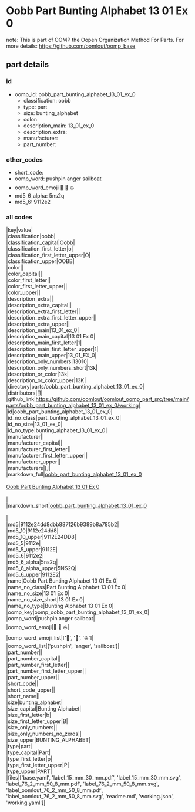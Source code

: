 # Oobb Part Bunting Alphabet 13 01 Ex 0  

note: This is part of OOMP the Oopen Organization Method For Parts. For more details: https://github.com/oomlout/oomp_base

##  part details





### id
* oomp_id: oobb_part_bunting_alphabet_13_01_ex_0
  * classification: oobb
  * type: part
  * size: bunting_alphabet
  * color: 
  * description_main: 13_01_ex_0
  * description_extra: 
  * manufacturer: 
  * part_number: 

### other_codes
* short_code: 
* oomp_word: pushpin anger sailboat
* oomp_word_emoji :pushpin: :anger: :sailboat:
* md5_6_alpha: 5ns2q
* md5_6: 9112e2

### all codes 
|key|value|  
|classification|oobb|  
|classification_capital|Oobb|  
|classification_first_letter|o|  
|classification_first_letter_upper|O|  
|classification_upper|OOBB|  
|color||  
|color_capital||  
|color_first_letter||  
|color_first_letter_upper||  
|color_upper||  
|description_extra||  
|description_extra_capital||  
|description_extra_first_letter||  
|description_extra_first_letter_upper||  
|description_extra_upper||  
|description_main|13_01_ex_0|  
|description_main_capital|13 01 Ex 0|  
|description_main_first_letter|1|  
|description_main_first_letter_upper|1|  
|description_main_upper|13_01_EX_0|  
|description_only_numbers|13010|  
|description_only_numbers_short|13k|  
|description_or_color|13k|  
|description_or_color_upper|13K|  
|directory|parts/oobb_part_bunting_alphabet_13_01_ex_0|  
|distributors|[]|  
|github_link|https://github.com/oomlout/oomlout_oomp_part_src/tree/main/parts/oobb_part_bunting_alphabet_13_01_ex_0/working|  
|id|oobb_part_bunting_alphabet_13_01_ex_0|  
|id_no_class|part_bunting_alphabet_13_01_ex_0|  
|id_no_size|13_01_ex_0|  
|id_no_type|bunting_alphabet_13_01_ex_0|  
|manufacturer||  
|manufacturer_capital||  
|manufacturer_first_letter||  
|manufacturer_first_letter_upper||  
|manufacturer_upper||  
|manufacturers|[]|  
|markdown_full|[oobb_part_bunting_alphabet_13_01_ex_0](https://github.com/oomlout/oomlout_oomp_part_src/tree/main/parts/oobb_part_bunting_alphabet_13_01_ex_0/working)<br>[](https://github.com/oomlout/oomlout_oomp_part_src/tree/main/parts/oobb_part_bunting_alphabet_13_01_ex_0/working)<br>[Oobb Part Bunting Alphabet 13 01 Ex 0](https://github.com/oomlout/oomlout_oomp_part_src/tree/main/parts/oobb_part_bunting_alphabet_13_01_ex_0/working)<br><br>|  
|markdown_short|[oobb_part_bunting_alphabet_13_01_ex_0](https://github.com/oomlout/oomlout_oomp_part_src/tree/main/parts/oobb_part_bunting_alphabet_13_01_ex_0/working)<br><br>|  
|md5|9112e24dd8dbb887126b9389b8a785b2|  
|md5_10|9112e24dd8|  
|md5_10_upper|9112E24DD8|  
|md5_5|9112e|  
|md5_5_upper|9112E|  
|md5_6|9112e2|  
|md5_6_alpha|5ns2q|  
|md5_6_alpha_upper|5NS2Q|  
|md5_6_upper|9112E2|  
|name|Oobb Part Bunting Alphabet 13 01 Ex 0|  
|name_no_class|Part Bunting Alphabet 13 01 Ex 0|  
|name_no_size|13 01 Ex 0|  
|name_no_size_short|13 01 Ex 0|  
|name_no_type|Bunting Alphabet 13 01 Ex 0|  
|oomp_key|oomp_oobb_part_bunting_alphabet_13_01_ex_0|  
|oomp_word|pushpin anger sailboat|  
|oomp_word_emoji|:pushpin: :anger: :sailboat:|  
|oomp_word_emoji_list|[':pushpin:', ':anger:', ':sailboat:']|  
|oomp_word_list|['pushpin', 'anger', 'sailboat']|  
|part_number||  
|part_number_capital||  
|part_number_first_letter||  
|part_number_first_letter_upper||  
|part_number_upper||  
|short_code||  
|short_code_upper||  
|short_name||  
|size|bunting_alphabet|  
|size_capital|Bunting Alphabet|  
|size_first_letter|b|  
|size_first_letter_upper|B|  
|size_only_numbers||  
|size_only_numbers_no_zeros||  
|size_upper|BUNTING_ALPHABET|  
|type|part|  
|type_capital|Part|  
|type_first_letter|p|  
|type_first_letter_upper|P|  
|type_upper|PART|  
|files|['base.yaml', 'label_15_mm_30_mm.pdf', 'label_15_mm_30_mm.svg', 'label_76_2_mm_50_8_mm.pdf', 'label_76_2_mm_50_8_mm.svg', 'label_oomlout_76_2_mm_50_8_mm.pdf', 'label_oomlout_76_2_mm_50_8_mm.svg', 'readme.md', 'working.json', 'working.yaml']|  
